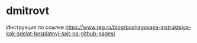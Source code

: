 # dmitrovt
Инструкция по ссылке https://www.reg.ru/blog/poshagovaya-instruktsiya-kak-sdelat-besplatnyj-sajt-na-github-pages/
